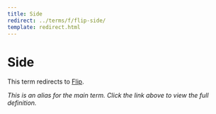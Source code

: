 ```yaml
---
title: Side
redirect: ../terms/f/flip-side/
template: redirect.html
---
```


# Side

This term redirects to [Flip](../terms/f/flip-side/).

*This is an alias for the main term. Click the link above to view the full definition.*
